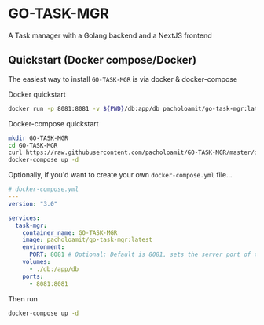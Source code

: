 # GO-TASK-MGR

A Task manager with a Golang backend and a NextJS frontend

## Quickstart (Docker compose/Docker)

The easiest way to install `GO-TASK-MGR` is via docker & docker-compose

Docker quickstart

```sh
docker run -p 8081:8081 -v ${PWD}/db:app/db pacholoamit/go-task-mgr:latest
```

Docker-compose quickstart

```sh
mkdir GO-TASK-MGR
cd GO-TASK-MGR
curl https://raw.githubusercontent.com/pacholoamit/GO-TASK-MGR/master/docker-compose.yml >> docker-compose.yml
docker-compose up -d
```

Optionally, if you'd want to create your own `docker-compose.yml` file...

```yaml
# docker-compose.yml
---
version: "3.0"

services:
  task-mgr:
    container_name: GO-TASK-MGR
    image: pacholoamit/go-task-mgr:latest
    environment:
      PORT: 8081 # Optional: Default is 8081, sets the server port of the container.
    volumes:
      - ./db:/app/db
    ports:
      - 8081:8081
```

Then run

```bash
docker-compose up -d
```
